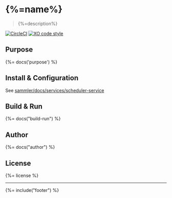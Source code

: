 # {%=name%}
> {%=description%}

[![CircleCI](https://img.shields.io/circleci/project/github/sammler/{%=name%}.svg)](https://circleci.com/gh/stefanwalther/{%=name%}/tree/master)
[![XO code style](https://img.shields.io/badge/code_style-XO--space-5ed9c7.svg)](https://github.com/sindresorhus/eslint-config-xo-space)

## Purpose
{%= docs('purpose') %}

## Install & Configuration

See [sammler/docs/services/scheduler-service](https://sammler.github.io/docs/services/scheduler-service/)

## Build & Run
{%= docs("build-run") %}

## Author
{%= docs("author") %}

## License
{%= license %}

***

{%= include("footer") %}

